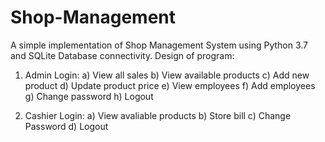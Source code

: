# Shop-Management
A simple implementation of Shop Management System using Python 3.7 and SQLite Database connectivity. 
Design of program:
  1) Admin Login:
    a) View all sales
    b) View available products
    c) Add new product
    d) Update product price
    e) View employees
    f) Add employees
    g) Change password
    h) Logout

  2) Cashier Login:
    a) View avaliable products
    b) Store bill
    c) Change Password
    d) Logout

